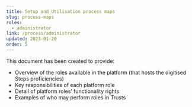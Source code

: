 ```yaml
---
title: Setup and Utilisation process maps
slug: process-maps
roles:
  - administrator
link: /process/administrator
updated: 2023-01-20
order: 5
---
```

This document has been created to provide:​

- Overview of the roles available in the platform (that hosts the digitised Steps proficiencies)
- Key responsibilities of each platform role
- Detail of platform roles’ functionality rights
- Examples of who may perform roles in Trusts